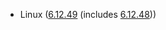 - Linux ([6.12.49](https://git.kernel.org/pub/scm/linux/kernel/git/stable/linux.git/tag/?h=v6.12.49) (includes [6.12.48](https://git.kernel.org/pub/scm/linux/kernel/git/stable/linux.git/tag/?h=v6.12.48)))
